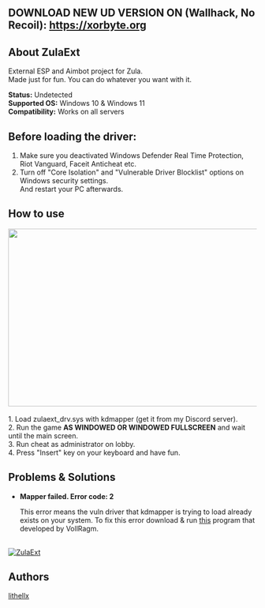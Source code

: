 ## DOWNLOAD NEW UD VERSION ON (Wallhack, No Recoil): https://xorbyte.org

## About ZulaExt

External ESP and Aimbot project for Zula.<br>
Made just for fun. You can do whatever you want with it.

**Status:** Undetected  
**Supported OS:** Windows 10 & Windows 11  
**Compatibility:** Works on all servers  

## Before loading the driver:
1. Make sure you deactivated Windows Defender Real Time Protection, Riot Vanguard, Faceit Anticheat etc.<br>
2. Turn off "Core Isolation" and "Vulnerable Driver Blocklist" options on Windows security settings.<br>
And restart your PC afterwards.

## How to use
<a href="https://streamable.com/nimbcy">
    <img src="https://cdn-cf-east.streamable.com/image/nimbcy.jpg" width="640" height="360"/>
</a>
<br><br>
1. Load zulaext_drv.sys with kdmapper (get it from my Discord server).<br>
2. Run the game <b>AS WINDOWED OR WINDOWED FULLSCREEN</b> and wait until the main screen.<br>
3. Run cheat as administrator on lobby.<br>
4. Press "Insert" key on your keyboard and have fun.

## Problems & Solutions
- **Mapper failed. Error code: 2**
  
  This error means the vuln driver that kdmapper is trying to load already exists on your system. To fix this error download & run [this](https://github.com/VollRagm/NalFix/releases) program that developed by VollRagm.

<br>[![ZulaExt](https://img.shields.io/github/downloads/lithellx/zulaext/total?style=for-the-badge&label=zulaext%20Downloads&color=red)](https://github.com/lithellx/zulaext/releases)

## Authors
[lithellx](https://github.com/lithellx)

